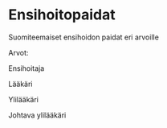 # Ensihoitopaidat
Suomiteemaiset ensihoidon paidat eri arvoille



Arvot:

Ensihoitaja

Lääkäri

Ylilääkäri

Johtava ylilääkäri
